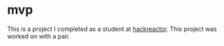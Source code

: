 # mvp
This is a project I completed as a student at [hackreactor](http://hackreactor.com). This project was worked on with a pair.